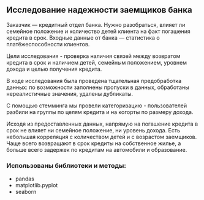 ## Исследование надежности заемщиков банка

Заказчик — кредитный отдел банка. Нужно разобраться, влияет ли семейное положение и количество детей клиента на факт погашения кредита в срок. Входные данные от банка — статистика о платёжеспособности клиентов.

Цели исследования - проверка наличия связей между возвратом кредита в срок и наличием детей, семейным положением, уровнем дохода и целью получения кредита.

В ходе исследования была проведена тщательная предобработка данных: по возможности заполнены пропуски в данных, обработаны нереалистичные значения, удалены дубликаты. 

С помощью стемминга мы провели категоризацию - пользователей разбили на группы по целям кредита и на когорты по размеру дохода. 

Исходя из предоставленных данных, напрямую на погашение кредита в срок не влияет ни семейное положение, ни уровень дохода. Есть небольшая корреляция с количеством детей и с возрастом заемщиков. 
Чаще всего возвращают в срок кредиты на собственное жилье, а больше всего задержек по кредитам на автомобили и образование.

### Использованы библиотеки и методы:
- pandas
- matplotlib.pyplot
- seaborn
